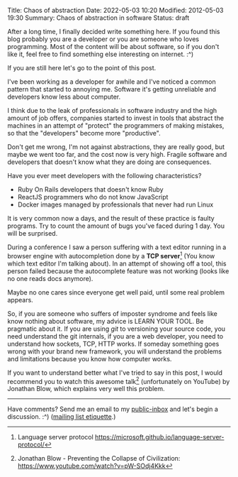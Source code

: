 Title: Chaos of abstraction
Date: 2022-05-03 10:20
Modified: 2012-05-03 19:30
Summary: Chaos of abstraction in software
Status: draft

After a long time, I finally decided write something here. If you found this
blog probably you are a developer or you are someone who loves programming.
Most of the content will be about software, so if you don't like it, feel free
to find something else interesting on internet. :^)

If you are still here let's go to the point of this post.

I've been working as a developer for awhile and I've noticed a common pattern
that started to annoying me. Software it's getting unreliable and developers
know less about computer.

I think due to the leak of professionals in software industry and the high
amount of job offers, companies started to invest in tools that abstract the
machines in an attempt of "protect" the programmers of making mistakes, so that
the "developers" become more "productive".

Don't get me wrong, I'm not against abstractions, they are really good, but
maybe we went too far, and the cost now is very high. Fragile software and
developers that doesn't know what they are doing are consequences.

Have you ever meet developers with the following characteristics?

- Ruby On Rails developers that doesn't know Ruby
- ReactJS programmers who do not know JavaScript
- Docker images managed by professionals that never had run Linux

It is very common now a days, and the result of these practice is faulty
programs. Try to count the amount of bugs you've faced during 1 day. You will
be surprised.

During a conference I saw a person suffering with a text editor running in a
browser engine with autocompletion done by a **TCP server**[^1] (You know which
text editor I'm talking about). In an attempt of showing off a tool, this
person failed because the autocomplete feature was not working (looks like no
one reads docs anymore).

Maybe no one cares since everyone get well paid, until some real problem
appears.

So, if you are someone who suffers of imposter syndrome and feels like know
nothing about software, my advice is LEARN YOUR TOOL. Be pragmatic about it.
If you are using *git* to versioning your source code, you need understand
the git internals, if you are a web developer, you need to understand how
sockets, TCP, HTTP works. If someday something goes wrong with your brand new
framework, you will understand the problems and limitations because you know
how computer works.

If you want to understand better what I've tried to say in this post, I would
recommend you to watch this awesome talk[^2] (unfortunately on YouTube) by
Jonathan Blow, which explains very well this problem.

---

Have comments? Send me an email to my [public-inbox](mailto:~johnnyrichard/public-inbox@lists.sr.ht)
and let's begin a discussion. :^) ([mailing list etiquette](https://man.sr.ht/lists.sr.ht/etiquette.md).)

[^1]: Language server protocol https://microsoft.github.io/language-server-protocol/
[^2]: Jonathan Blow - Preventing the Collapse of Civilization: https://www.youtube.com/watch?v=pW-SOdj4Kkk

